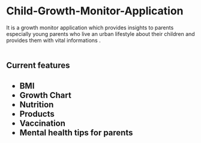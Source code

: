 # Child-Growth-Monitor-Application
It is a growth monitor application which provides insights to parents especially young parents who live an urban lifestyle about their children and provides them with vital informations .
<br></br>
<h2>Current features<h2>
<ul>
  <li>BMI</li>
  <li>Growth Chart</li>
  <li>Nutrition</li>
  <li>Products</li>
  <li>Vaccination</li>
  <li>Mental health tips for parents</li>
  
</ul>

